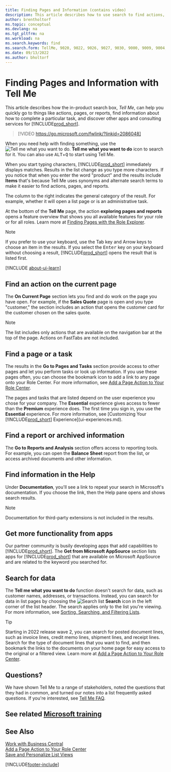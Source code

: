 ```yaml
---
title: Finding Pages and Information (contains video)
description: This article describes how to use search to find actions, pages, reports, documentation, and data, and also other apps and consulting services.
author: brentholtorf
ms.topic: conceptual
ms.devlang: na
ms.tgt_pltfrm: na
ms.workload: na
ms.search.keywords: find
ms.search.form: TellMe, 9020, 9022, 9026, 9027, 9030, 9000, 9009, 9004, 9005, 9024, 9006, 9007, 9010, 9016, 9017
ms.date: 09/13/2022
ms.author: bholtorf
---
```

# Finding Pages and Information with Tell Me

This article describes how the in-product search box, *Tell Me*, can help you quickly go to things like actions, pages, or reports, find information about how to complete a particular task, and discover other apps and consulting services for [!INCLUDE[prod_short](includes/prod_short.md)].  


> [!VIDEO https://go.microsoft.com/fwlink/?linkid=2086048]

When you need help with finding something, use the ![Tell me what you want to do.](media/ui-search/search.png "Search for Page or Report") **Tell me what you want to do** icon to search for it. You can also use <kbd>ALT</kbd>+<kbd>Q</kbd> to start using Tell Me.

When you start typing characters, [!INCLUDE[prod_short](includes/prod_short.md)] immediately displays matches. Results in the list change as you type more characters. If you notice that when you enter the word "product" and the results include **Items** that's because Tell Me uses synonyms and alternate search terms to make it easier to find actions, pages, and reports.

The column to the right indicates the general category of the result. For example, whether it will open a list page or is an administrative task.  

At the bottom of the **Tell Me** page, the action **exploring pages and reports** opens a feature overview that shows you all available features for your role or for all roles. Learn more at [Finding Pages with the Role Explorer](ui-role-explorer.md).

> [!NOTE]  
> If you prefer to use your keyboard, use the Tab key and Arrow keys to choose an item in the results. If you select the <kbd>Enter</kbd> key on your keyboard without choosing a result, [!INCLUDE[prod_short](includes/prod_short.md)] opens the result that is listed first.

[!INCLUDE [about-ui-learn](includes/about-ui-learn.md)]

## Find an action on the current page

The **On Current Page** section lets you find and do work on the page you have open. For example, if the **Sales Quote** page is open and you type "customer," the section includes an action that opens the customer card for the customer chosen on the sales quote.

> [!NOTE]  
> The list includes only actions that are available on the navigation bar at the top of the page. Actions on FastTabs are not included.  

## Find a page or a task

The results in the **Go to Pages and Tasks** section provide access to other pages and let you perform tasks or look up information. If you use these pages often, you can choose the bookmark icon to add a link to any page onto your Role Center. For more information, see [Add a Page Action to Your Role Center](ui-bookmarks.md).

The pages and tasks that are listed depend on the user experience you chose for your company. The **Essential** experience gives access to fewer than the **Premium** experience does. The first time you sign in, you use the **Essential** experience. For more information, see [Customizing Your [!INCLUDE[prod_short](includes/prod_short.md)] Experience](ui-experiences.md).

## Find a report or archived information

The **Go to Reports and Analysis** section offers access to reporting tools. For example, you can open the **Balance Sheet** report from the list, or access archived documents and other information.  

## Find information in the Help

Under **Documentation**, you'll see a link to repeat your search in Microsoft's documentation. If you choose the link, then the Help pane opens and shows search results.  

> [!NOTE]  
> Documentation for third-party extensions is not included in the results.

## Get more functionality from apps

Our partner community is busily developing apps that add capabilities to [!INCLUDE[prod_short](includes/prod_short.md)]. The **Get from Microsoft AppSource** section lists apps for [!INCLUDE[prod_short](includes/prod_short.md)] that are available on Microsoft AppSource and are related to the keyword you searched for.

## Search for data

The **Tell me what you want to do** function doesn't search for data, such as customer names, addresses, or transactions. Instead, you can search for data in list pages by choosing the ![Search list](media/ui-search/search-list.png "Search list icon") **Search** icon in the left corner of the list header. The search applies only to the list you're viewing. For more information, see [Sorting, Searching, and Filtering Lists](ui-enter-criteria-filters.md).  

> [!TIP]
> Starting in 2022 release wave 2, you can search for posted document lines, such as invoice lines, credit memo lines, shipment lines, and receipt lines. Search for the type of document lines that you want to find, and then bookmark the links to the documents on your home page for easy access to the original or a filtered view. Learn more at [Add a Page Action to Your Role Center](ui-bookmarks.md).

## Questions?

We have shown Tell Me to a range of stakeholders, noted the questions that they had in common, and turned our notes into a list frequently asked questions. If you're interested, see [Tell Me FAQ](ui-search-faq.md).

## See related [Microsoft training](/training/modules/user-interface-dynamics-365-business-central/index)

## See Also

[Work with Business Central](ui-work-product.md)  
[Add a Page Action to Your Role Center](ui-bookmarks.md)  
[Save and Personalize List Views](ui-views.md)  


[!INCLUDE[footer-include](includes/footer-banner.md)]
